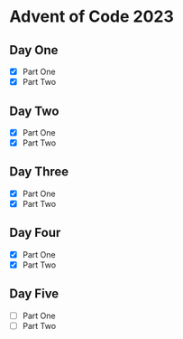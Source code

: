 # Advent of Code 2023

## Day One

- [x] Part One
- [x] Part Two

## Day Two

- [x] Part One
- [x] Part Two

## Day Three

- [x] Part One
- [x] Part Two

## Day Four

- [x] Part One
- [x] Part Two

## Day Five

- [ ] Part One
- [ ] Part Two
